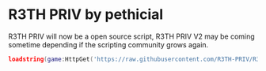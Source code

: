 # R3TH PRIV by pethicial

R3TH PRIV will now be a open source script, R3TH PRIV V2 may be coming sometime depending if the scripting community grows again.

```lua
loadstring(game:HttpGet('https://raw.githubusercontent.com/R3TH-PRIV/R3TH-PRIV/main/loader.lua'))()
```
